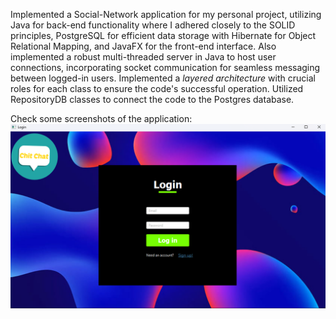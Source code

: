 Implemented a Social-Network application for my personal project, utilizing Java for back-end functionality where I adhered closely to the SOLID principles, PostgreSQL for efficient data storage with Hibernate for Object Relational Mapping, and JavaFX for the front-end interface.
Also implemented a robust multi-threaded server in Java to host user connections, incorporating socket communication for seamless messaging between logged-in users.
Implemented a *layered architecture* with crucial roles for each class to ensure the code's successful operation. Utilized  RepositoryDB classes to connect the code to the Postgres database.

Check some screenshots of the application:
![alt text](image.png)